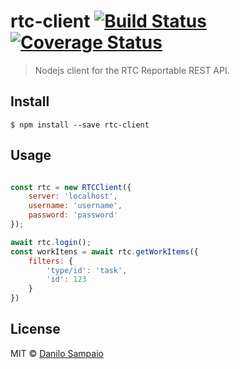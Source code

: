 # rtc-client [![Build Status](https://travis-ci.org/danilosampaio/rtc-client.svg?branch=master)](https://travis-ci.org/danilosampaio/rtc-client) [![Coverage Status](https://coveralls.io/repos/github/danilosampaio/rtc-client/badge.svg?branch=master)](https://coveralls.io/github/danilosampaio/rtc-client?branch=master)

> Nodejs client for the RTC Reportable REST API.

## Install

```
$ npm install --save rtc-client
```


## Usage

```js

const rtc = new RTCClient({
    server: 'localhost',
    username: 'username',
    password: 'password'
});

await rtc.login();
const workItens = await rtc.getWorkItems({
    filters: {
        'type/id': 'task',
        'id': 123
    }
})

```



## License

MIT © [Danilo Sampaio](http://github.com/danilosampaio)
